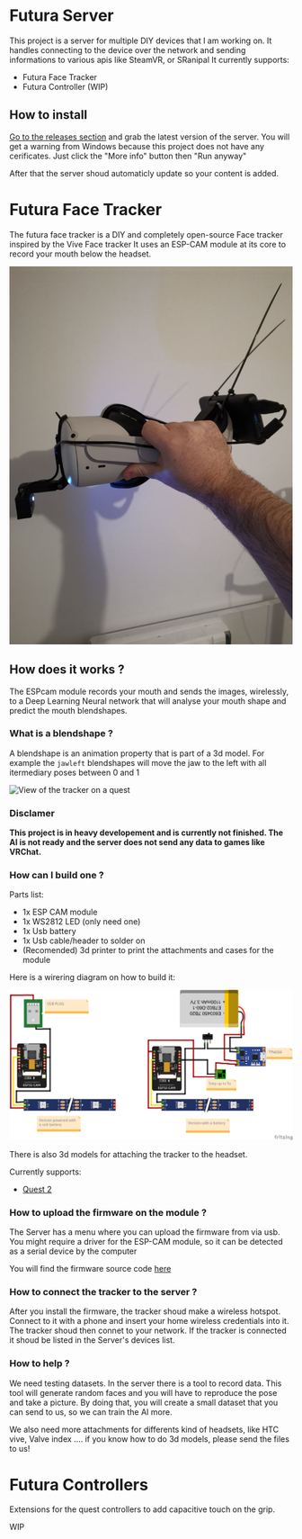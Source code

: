 # Futura Server

This project is a server for multiple DIY devices that I am working on.
It handles connecting to the device over the network and sending informations to various apis like SteamVR, or SRanipal
It currently supports:

 - Futura Face Tracker
 - Futura Controller (WIP)

## How to install

[Go to the releases section](https://github.com/Futurabeast/futura-server/releases) and grab the latest version of the server.
You will get a warning from Windows because this project does not have any cerificates.
Just click the "More info" button then "Run anyway"

After that the server shoud automaticly update so your content is added.


# Futura Face Tracker

The futura face tracker is a DIY and completely open-source Face tracker inspired by the Vive Face tracker
It uses an ESP-CAM module at its core to record your mouth below the headset.

![View of the tracker on a quest](readme_assets/facetrackerheadset.jpg?raw=true)

##  How does it works ?

The ESPcam module records your mouth and sends the images, wirelessly,  to a Deep Learning Neural network
that will analyse your mouth shape and predict the mouth blendshapes.

###  What is a blendshape ?

A blendshape is an animation property that is part of a 3d model. For example the `jawleft` blendshapes
will move the jaw to the left with all itermediary poses between 0 and 1

![View of the tracker on a quest](readme_assets/blendshape.gif)


### Disclamer

**This project is in heavy developement and is currently not finished. The AI is not ready and the server does not send any data to games like VRChat.**

### How can I build one ?

Parts list:
 - 1x ESP CAM module
 - 1x WS2812 LED (only need one)
 - 1x Usb battery
 - 1x Usb cable/header to solder on
 - (Recomended) 3d printer to print the attachments and cases for the module

Here is a wirering diagram on how to build it:

![Wirering diagram](readme_assets/FaceTrackerWirering_bb.png?raw=true)

There is also 3d models for attaching the tracker to the headset.

Currently supports:
 - [Quest 2](https://github.com/Futurabeast/FaceTrackerAssets/tree/main/Quest2)



 ### How to upload the firmware on the module ?

The Server has a menu where you can upload the firmware from via usb.
You might require a driver for the ESP-CAM module, so it can be detected as a serial device by the computer

You will find the firmware source code [here](https://github.com/Futurabeast/futura-face-cam)

### How to connect the tracker to the server ?

After you install the firmware, the tracker shoud make a wireless hotspot. Connect to it with a phone
and insert your home wireless credentials into it. The tracker shoud then connet to your network.
If the tracker is connected it shoud be listed in the Server's devices list.

### How to help ?

We need testing datasets. In the server there is a tool to record data.
This tool will generate random faces and you will have to reproduce the pose and take a picture.
By doing that, you will create a small dataset that you can send to us, so we can train the AI more.

We also need more attachments for differents kind of headsets, like HTC vive, Valve index ....
if you know how to do 3d models, please send the files to us!



# Futura Controllers

Extensions for the quest controllers to add capacitive touch on the grip.

WIP
